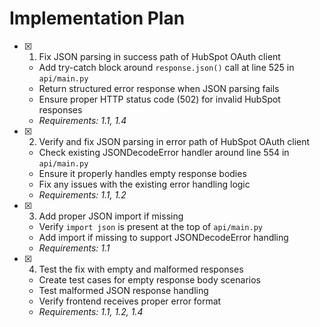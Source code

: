 # Implementation Plan

- [x] 1. Fix JSON parsing in success path of HubSpot OAuth client
  - Add try-catch block around `response.json()` call at line 525 in `api/main.py`
  - Return structured error response when JSON parsing fails
  - Ensure proper HTTP status code (502) for invalid HubSpot responses
  - _Requirements: 1.1, 1.4_

- [x] 2. Verify and fix JSON parsing in error path of HubSpot OAuth client
  - Check existing JSONDecodeError handler around line 554 in `api/main.py`
  - Ensure it properly handles empty response bodies
  - Fix any issues with the existing error handling logic
  - _Requirements: 1.1, 1.2_

- [x] 3. Add proper JSON import if missing
  - Verify `import json` is present at the top of `api/main.py`
  - Add import if missing to support JSONDecodeError handling
  - _Requirements: 1.1_

- [x] 4. Test the fix with empty and malformed responses
  - Create test cases for empty response body scenarios
  - Test malformed JSON response handling
  - Verify frontend receives proper error format
  - _Requirements: 1.1, 1.2, 1.4_